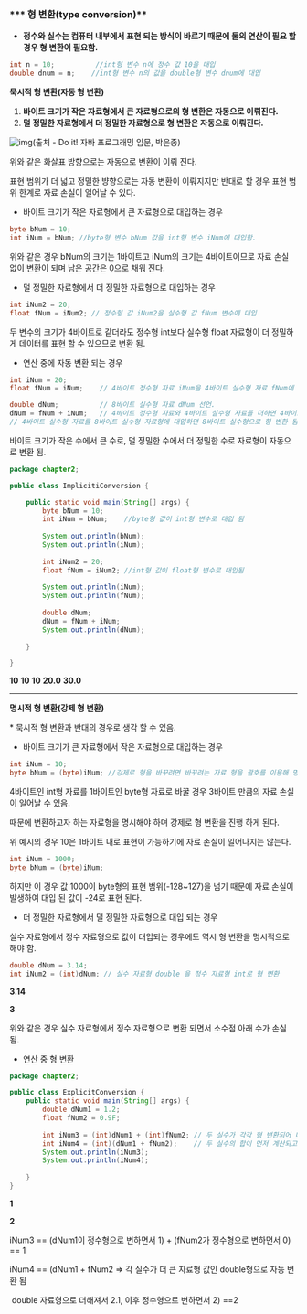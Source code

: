 ### *** 형 변환(type conversion)**

- **정수와 실수는 컴퓨터 내부에서 표현 되는 방식이 바르기 때문에 둘의 연산이 필요 할 경우 형 변환이 필요함.**

```java
int n = 10;          //int형 변수 n에 정수 값 10을 대입
double dnum = n;    //int형 변수 n의 값을 double형 변수 dnum에 대입
```

**묵시적 형 변환(자동 형 변환)**



1. **바이트 크기가 작은 자료형에서 큰 자료형으로의 형 변환은 자동으로 이뤄진다.**
2. **덜 정밀한 자료형에서 더 정밀한 자료형으로 형 변환은 자동으로 이뤄진다.**

![img](https://blog.kakaocdn.net/dn/ymlmf/btqSV8FgOZg/ENZUKgP1gGNZdb6Nn3SOEk/img.png)(출처 - Do it! 자바 프로그래밍 입문, 박은종)

위와 같은 화살표 방향으로는 자동으로 변환이 이뤄 진다.

표현 범위가 더 넓고 정밀한 뱡향으로는 자동 변환이 이뤄지지만 반대로 할 경우 표현 범위 한계로 자료 손실이 일어날 수 있다.



- 바이트 크기가 작은 자료형에서 큰 자료형으로 대입하는 경우

```java
byte bNum = 10;
int iNum = bNum; //byte형 변수 bNum 값을 int형 변수 iNum에 대입함.
```

위와 같은 경우 bNum의 크기는 1바이트고 iNum의 크기는 4바이트이므로 자료 손실 없이 변환이 되며 남은 공간은 0으로 채워 진다.



- 덜 정밀한 자료형에서 더 정밀한 자료형으로 대입하는 경우

```java
int iNum2 = 20;
float fNum = iNum2; // 정수형 값 iNum2을 실수형 값 fNum 변수에 대입
```

두 변수의 크기가 4바이트로 같더라도 정수형 int보다 실수형 float 자료형이 더 정밀하게 데이터를 표현 할 수 있으므로 변환 됨.



- 연산 중에 자동 변환 되는 경우

```java
int iNum = 20;
float fNum = iNum;    // 4바이트 정수형 자료 iNum을 4바이트 실수형 자료 fNum에 대입하여 형 변환.

double dNum;          // 8바이트 실수형 자료 dNum 선언.
dNum = fNum + iNum;   // 4바이트 정수형 자료와 4바이트 실수형 자료를 더하면 4바이트 실수형으로 형 변환 됨.
// 4바이트 실수형 자료를 8바이트 실수형 자료형에 대입하면 8바이트 실수형으로 형 변환 됨.
```

바이트 크기가 작은 수에서 큰 수로, 덜 정밀한 수에서 더 정밀한 수로 자료형이 자동으로 변환 됨.



```java
package chapter2;

public class ImplicitiConversion {

	public static void main(String[] args) {
		byte bNum = 10;
		int iNum = bNum;	//byte형 값이 int형 변수로 대입 됨
		
		System.out.println(bNum);
		System.out.println(iNum);
		
		int iNum2 = 20;
		float fNum = iNum2; //int형 값이 float형 변수로 대입됨 
		
		System.out.println(iNum);
		System.out.println(fNum);
		
		double dNum;
		dNum = fNum + iNum;
		System.out.println(dNum);
		
	}

}
```

**10**
**10**
**10**
**20.0**
**30.0**

------

**명시적 형 변환(강제 형 변환)**

\* 묵시적 형 변환과 반대의 경우로 생각 할 수 있음.



- 바이트 크기가 큰 자료형에서 작은 자료형으로 대입하는 경우

```java
int iNum = 10;
byte bNum = (byte)iNum; //강제로 형을 바꾸려면 바꾸려는 자료 형을 괄호를 이용해 명시 해야 함
```

4바이트인 int형 자료를 1바이트인 byte형 자료로 바꿀 경우 3바이트 만큼의 자료 손실이 일어날 수 있음.

때문에 변환하고자 하는 자료형을 명시해야 하며 강제로 형 변환을 진행 하게 된다.

위 예시의 경우 10은 1바이트 내로 표현이 가능하기에 자료 손실이 일어나지는 않는다.



```java
int iNum = 1000;
byte bNum = (byte)iNum;
```

하지만 이 경우 값 1000이 byte형의 표현 범위(-128~127)을 넘기 때문에 자료 손실이 발생하여 대입 된 값이 -24로 표현 된다.





- 더 정밀한 자료형에서 덜 정밀한 자료형으로 대입 되는 경우

실수 자료형에서 정수 자료형으로 값이 대입되는 경우에도 역시 형 변환을 명시적으로 해야 함.



```java
double dNum = 3.14;
int iNum2 = (int)dNum; // 실수 자료형 double 을 정수 자료형 int로 형 변환
```

**3.14**

**3**



위와 같은 경우 실수 자료형에서 정수 자료형으로 변환 되면서 소수점 아래 수가 손실 됨.



- 연산 중 형 변환

```java
package chapter2;

public class ExplicitConversion {
	public static void main(String[] args) {
		double dNum1 = 1.2;
		float fNum2 = 0.9F;
		
		int iNum3 = (int)dNum1 + (int)fNum2; // 두 실수가 각각 형 변환되어 더해짐
		int iNum4 = (int)(dNum1 + fNum2);    // 두 실수의 합이 먼저 계산되고 형 변환 됨
		System.out.println(iNum3);
		System.out.println(iNum4);
		
	}
}
```

**1**

**2**

iNum3 == (dNum1이 정수형으로 변하면서 1) + (fNum2가 정수형으로 변하면서 0) == 1

iNum4 == (dNum1 + fNum2 => 각 실수가 더 큰 자료형 값인 double형으로 자동 변환 됨

​        double 자료형으로 더해져서 2.1, 이후 정수형으로 변하면서 2) ==2

